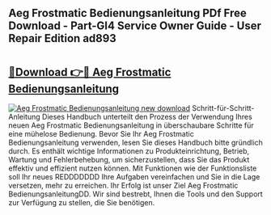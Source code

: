 ## Aeg Frostmatic Bedienungsanleitung PDf Free Download - Part-GI4 Service Owner Guide - User Repair Edition ad893

# <h2><a href="http://df2ivr.blite.top/?on=Aeg+Frostmatic+Bedienungsanleitung">🔗Download 👉🔴 Aeg Frostmatic Bedienungsanleitung</a></h2>

[![Aeg Frostmatic Bedienungsanleitung new download](https://i.imgur.com/lujVjoI.png)](http://df2ivr.blite.top/?on=Aeg+Frostmatic+Bedienungsanleitung)
Schritt-für-Schritt-Anleitung Dieses Handbuch unterteilt den Prozess der Verwendung Ihres neuen Aeg Frostmatic Bedienungsanleitung in überschaubare Schritte für eine mühelose Bedienung. Bevor Sie Ihr Aeg Frostmatic Bedienungsanleitung verwenden, lesen Sie dieses Handbuch bitte gründlich durch. Es enthält wichtige Informationen zu Produkteinrichtung, Betrieb, Wartung und Fehlerbehebung, um sicherzustellen, dass Sie das Produkt effektiv und effizient nutzen können. Mit Funktionen wie der Funktionsliste soll Ihr neues REDDDDDDD Ihre Aufgaben vereinfachen und Sie in die Lage versetzen, mehr zu erreichen. Ihr Erfolg ist unser Ziel Aeg Frostmatic BedienungsanleitungDD. Wir sind bestrebt, Ihnen die Tools und den Support zur Verfügung zu stellen, die Sie benötigen.
